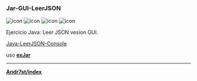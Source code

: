### Jar-GUI-LeerJSON

![icon](https://raw.github.com/Andr7st/index/main/src/images/icons/windows_x32.png)
![icon](https://raw.github.com/Andr7st/index/main/src/images/icons/java_x32.png)
![icon](https://raw.github.com/Andr7st/index/main/src/images/icons/git_x32.png)
![icon](https://raw.github.com/Andr7st/index/main/src/images/icons/github_x32.png)

Ejercicio Java: Leer JSON vesion GUI. 

[Java-LeerJSON-Console](https://github.com/Andr7st/Java-LeerJSON)

uso [**exJar**](https://github.com/Andr7st/Jar-F-exJar)


---
[**Andr7st/index**](https://github.com/Andr7st/index)
